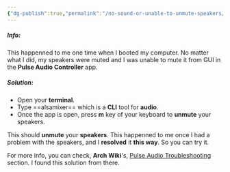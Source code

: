 ```yaml
---
{"dg-publish":true,"permalink":"/no-sound-or-unable-to-unmute-speakers/","noteIcon":""}
---
```


##### Info:
This happenned to me one time when I booted my computer. No matter what I did, my speakers were muted and I was unable to mute it from GUI in the **Pulse Audio Controller** app. 

##### Solution:
- Open your **terminal**.
- Type ==alsamixer== which is a **CLI** tool for **audio**.
- Once the app is open, press **m** key of your keyboard to **unmute** your speakers.

This should **unmute** your **speakers**. This happenned to me once I had a problem with the speakers, and I **resolved** it **this way**. So you can try it. 

For more info, you can check, **Arch Wiki**'s, [Pulse Audio Troubleshooting](https://wiki.archlinux.org/title/PulseAudio/Troubleshooting) section. I found this solution from there.